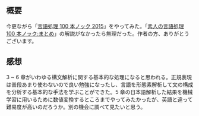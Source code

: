 ## 概要

今更ながら「[言語処理 100 本ノック 2015](http://www.cl.ecei.tohoku.ac.jp/nlp100/)」をやってみた。「[素人の言語処理 100 本ノック:まとめ](https://qiita.com/segavvy/items/fb50ba8097d59475f760)」の解説がなかったら無理だった。作者の方、ありがとうございます。

## 感想

3 ~ 6 章がいわゆる構文解析に関する基本的な処理になると思われる。正規表現は普段あまり使わないので良い勉強になったし、言語を形態素解析して文の構成を分析する基本的な手法を学ぶことができた。5 章の日本語解析した結果を機械学習に用いるために数値変換するところまでやってみたかったが、英語と違って難易度が高いのだろうか。別の機会に調べて見たいと思う。
